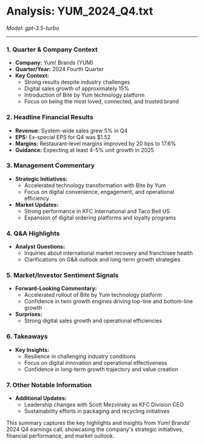 # Analysis: YUM_2024_Q4.txt

*Model: gpt-3.5-turbo*

---

### 1. Quarter & Company Context
- **Company:** Yum! Brands (YUM)
- **Quarter/Year:** 2024 Fourth Quarter
- **Key Context:** 
  - Strong results despite industry challenges
  - Digital sales growth of approximately 15%
  - Introduction of Bite by Yum technology platform
  - Focus on being the most loved, connected, and trusted brand

### 2. Headline Financial Results
- **Revenue:** System-wide sales grew 5% in Q4
- **EPS:** Ex-special EPS for Q4 was $1.52
- **Margins:** Restaurant-level margins improved by 20 bps to 17.6%
- **Guidance:** Expecting at least 4-5% unit growth in 2025

### 3. Management Commentary
- **Strategic Initiatives:**
  - Accelerated technology transformation with Bite by Yum
  - Focus on digital convenience, engagement, and operational efficiency
- **Market Updates:**
  - Strong performance in KFC International and Taco Bell US
  - Expansion of digital ordering platforms and loyalty programs

### 4. Q&A Highlights
- **Analyst Questions:**
  - Inquiries about international market recovery and franchisee health
  - Clarifications on G&A outlook and long-term growth strategies

### 5. Market/Investor Sentiment Signals
- **Forward-Looking Commentary:**
  - Accelerated rollout of Bite by Yum technology platform
  - Confidence in twin growth engines driving top-line and bottom-line growth
- **Surprises:**
  - Strong digital sales growth and operational efficiencies

### 6. Takeaways
- **Key Insights:**
  - Resilience in challenging industry conditions
  - Focus on digital innovation and operational effectiveness
  - Confidence in long-term growth trajectory and value creation

### 7. Other Notable Information
- **Additional Updates:**
  - Leadership changes with Scott Mezvinsky as KFC Division CEO
  - Sustainability efforts in packaging and recycling initiatives

This summary captures the key highlights and insights from Yum! Brands' 2024 Q4 earnings call, showcasing the company's strategic initiatives, financial performance, and market outlook.